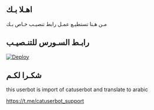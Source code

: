## اهـلا بـك
مـن هـنا تستطيـع عمـل رابط تنصيـب خـاص بـك

## رابـط السـورس للتنـصيـب

[![Deploy](https://www.herokucdn.com/deploy/button.svg)](https://heroku.com/deploy?template=https://github.com/hso99/jmthon)

## شكـرا لكـم 


this userbot is import of catuserbot and translate to arabic

https://t.me/catuserbot_support
